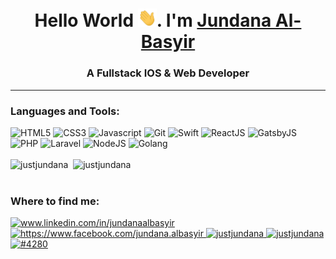 <div align="center">
  <h1>Hello World <img src="https://raw.githubusercontent.com/ABSphreak/ABSphreak/master/gifs/Hi.gif" width="30px">. I'm 
    <a href="https://jundana.dev">Jundana Al-Basyir</a>
  </h1>
  <h3>A Fullstack IOS & Web Developer</h3>
</div>
<hr>
<div>
  <h3>Languages and Tools:</h3>
  <img alt="HTML5" src="https://img.shields.io/badge/-HTML5-E34F26?style=flat-square&logo=html5&logoColor=white" />
  <img alt="CSS3" src="https://img.shields.io/badge/-CSS-264de4?style=flat-square&logo=css3&logoColor=white" />
  <img alt="Javascript" src="https://img.shields.io/badge/-Javascript-f0db4f?style=flat-square&logo=javascript&logoColor=white" />
  <img alt="Git" src="https://img.shields.io/badge/-Git-F05032?style=flat-square&logo=git&logoColor=white" />
  <img alt="Swift" src="https://img.shields.io/badge/-Swift-f44d36?style=flat-square&logo=swift&logoColor=white" />
  <img alt="ReactJS" src="https://img.shields.io/badge/-ReactJS-45b8d8?style=flat-square&logo=react&logoColor=white" />
  <img alt="GatsbyJS" src="https://img.shields.io/badge/-GatsbyJS-653091?style=flat-square&logo=gatsby&logoColor=white" />
  <img alt="PHP" src="https://img.shields.io/badge/-PHP-232531?style=flat-square&logo=php&logoColor=white" />
  <img alt="Laravel" src="https://img.shields.io/badge/-Laravel-ff2d2d?style=flat-square&logo=laravel&logoColor=white" />
  <img alt="NodeJS" src="https://img.shields.io/badge/-Nodejs-43853d?style=flat-square&logo=Node.js&logoColor=white" />
  <img alt="Golang" src="https://img.shields.io/badge/-Golang-00a6cc?style=flat-square&logo=go&logoColor=white" />
</div>
<br>
<div>
  <img align="left" 
       src="https://github-readme-stats.vercel.app/api/top-langs/?username=justjundana&show_icons=true&locale=en&langs_count=6&layout=compact"
       alt="justjundana" />
  &nbsp;
  <img
       src="https://github-profile-trophy.vercel.app/?username=justjundana&row=2&column=3&margin-w=5&margin-h=5&no-bg=true"
       alt="justjundana" />
</div>
<br>
<div>
  <h3>Where to find me:</h3>
  <a href="https://www.linkedin.com/in/jundanaalbasyir/">
    <img src="https://cdn.jsdelivr.net/npm/simple-icons@3.0.1/icons/linkedin.svg"
         alt=" www.linkedin.com/in/jundanaalbasyir" height="30" width="40" />
  </a>
  <a href="https://www.facebook.com/jundana.albasyir">
    <img src="https://cdn.jsdelivr.net/npm/simple-icons@3.0.1/icons/facebook.svg"
         alt="https://www.facebook.com/jundana.albasyir" height="30" width="40" />
  </a>
  <a href="https://twitter.com/justjundana">
    <img src="https://cdn.jsdelivr.net/npm/simple-icons@3.0.1/icons/twitter.svg" alt="justjundana"
         height="30" width="40" />
  </a>
  <a href="https://instagram.com/justjundana">
    <img src="https://cdn.jsdelivr.net/npm/simple-icons@3.0.1/icons/instagram.svg" alt="justjundana"
         height="30" width="40" />
  </a>
  <a href="https://discord.gg/justjundana#7814">
    <img src="https://cdn.jsdelivr.net/npm/simple-icons@3.0.1/icons/discord.svg" alt="#4280"
         height="30" width="40" />
  </a>
</div>
